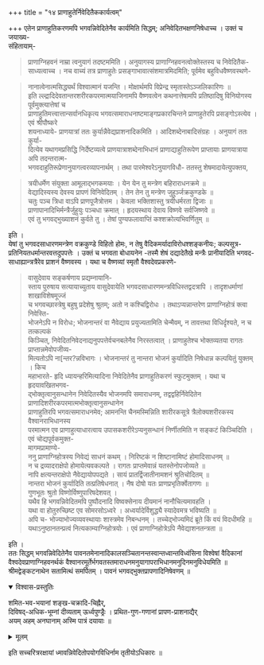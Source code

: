+++
title = "१४ प्राणाहुतेर्निवेदितैककार्यत्वम्"

+++
एतेन प्राणाहुतिकरणमपि भगवन्निवेदितेनैव कार्यमिति सिद्धम्; अनिवेदितभक्षणनिषेधाच्च । उक्तं च जयाख्य-  
संहितायाम्-
> प्राणाग्निहवनं नाम्रा त्वनुयागं तदष्टममिति । अनुयागस्य प्राणाग्निहवनत्वोक्तेस्तस्य च निवेदितैक-  
साध्यत्वाच्च । नच वाच्यं तत्र प्राणाहुतेः प्रसङ्गाभावात्संशमात्रमिदमिति; पूर्वमेव बहुविधवैष्णवस्थणे-  

> नानात्वेनात्मसिद्ध्यर्थं विश्वात्मानं यजन्ति । मोक्षार्थमपि विप्रेन्द्र स्मृतास्तेऽञ्जलिकारिणः ॥  
इति ल्ल्द्रादिदेवतान्तरशरीरकपरमात्मयाजिनामपि वैष्णवत्वेन कथनात्तेषामपि प्रतिष्ठादिषु विनियोगस्य पूर्वमुक्त्यात्तेषां च  
प्राणाहुतिमत्त्वात्तान्सर्वानधिकृत्य भगवत्समाराधनाष्टमाङ्गप्रकारचिन्तने प्राणाहुतेरपि प्रसङ्गोऽस्त्येव । एवं श्रीपौष्करे  
शयनाध्याये-
> प्राणयात्रां ततः कुर्यान्नैवेद्यप्राशनादिकमिति । आदिशब्देनाबादिसंग्रहः । अनुयागं ततः कुर्या-  
दित्येव यथागमप्रसिद्धि निर्देष्टव्यत्वे प्राणयात्राशब्देनाभिधानं प्राणाद्याहुतिरूपेण प्राप्तायाः प्राणयात्राया अपि तदन्तरात्म-  
भगवदाहुतिरूप्रेणानुयागत्वरव्यापनार्थम् । तथा पारमेश्वरेऽनुयागविधौ-
> ततस्तु शेषमादायेत्युपक्तय,  

> त्रयीधर्मेण संयुक्ता आमूलाद्भगकमयाः । येन येन तु मन्त्रेण बहिराराधनक्रमे ॥  
वेद्यादिस्यस्य देवस्य प्रापणं विनिवेदितम् । तेन तेन तु मन्त्रेण जुहुर्ञ्जक्रकुण्डके ॥  
चतुः पञ्च त्रिधा वाऽपि प्राणपूजैत्रोत्तम । केवला भक्तिशास्तु त्रयीधर्मरता द्विजाः ॥  
प्राणापानादिभिर्मन्त्रैर्जुहुयुः पञ्चधा क्रमात् । हृदयस्थाय देवाय विष्णवे सर्वजिष्णवे ॥  
एवं तु भगवद्भुख्याशनं कुर्वते तु । तेषां पुण्यफलावाप्तिं कश्शक्रोत्यभिवर्णितुम् ॥

इति ।  
येषां तु भगवदसाधारणमन्त्रेण वक्रकुण्डे विहितो होमः, न तेषु वैदिकमर्यादाविरोधश्शङ्कनीयः; कल्पसूत्र-  
प्रतिनियतधर्मान्तरवत्तदुपपत्तेः । उक्तं च भगवता बोधायनेन -तस्मै शेषं दद्यादेतैखे मन्त्रैः प्रानीयादिति भगवद-  
साधाह्यान्त्रत्रैरेव प्राशनं वैष्णवस्य । यथा च वैष्णव्यां स्मृतौ वैश्वदेवप्रकरणे-
> वासुदेवाय सङ्कर्षणाय प्रद्यम्नायानि-  
स्ताय पुरुषाय सत्यायाच्युताय वासुदेवायेति भगवदसाधारणमन्त्रविधिस्तद्वदत्रापि । तादृशधर्माणां शाखाविशेषमूज्जं  
च भगवच्छास्त्रेषु बहुषु प्रदेशेषु श्रुतम्; अतो न कश्चिद्विरोधः । तथाऽप्यन्नान्तरेण प्राणाग्निहोत्रं क्त्वा निवेस्ति-  
भोजनेऽपि न विरोधः; भोजनान्तरं वा नैवेद्याय प्रयुज्यतामिति चेन्मैवम्, न तावत्तथा विधिर्दृश्यते, न च तत्कल्पकं  
किञ्चित्, निवेदितनिवेदनाद्यनुपपत्तेर्वचनबलेनैव निरस्तत्वात् । प्राणाहुतेश्च भोक्तव्यतया रागतः प्राप्तान्नमेवोपजीव्य-  
मित्यतोऽपि ना[न्तर?न्नविभागः । भोजनान्तरं तु 
> नान्तरा भोजनं कुर्यादिति निषेधान्न कल्पयितुं युक्तम् । किच  
महाभारते- हृदि ध्यायन्हरिमित्यादिना निवेदितेनैव प्राणाहुतिकरणं स्फुटमुक्तम् । यथा च हृदयावखितभगव-  
द्भोक्तृत्वानुसन्धानेन निवेदितस्यैव भोजनमपि समाराधनम्, तद्वद्वहिर्निवेदितेन प्राणादिशरीरकपरमात्मभोक्तृत्वानुसन्धानेन  
प्राणाहुतिरपि भगवत्समाराधनमेव; 
> आमनन्ति चैनमस्मिन्निति शारीरकसूत्रे त्रैलोक्यशरीरकस्य वैश्वानराभिधानस्य  
परमात्मन एव प्राणाहुत्याधारत्वाय उपासकशरीरेऽप्यनुसन्धानं निर्णीतमिति न सङ्कटं किञ्चिदिति । एवं चोद्यपूर्वकमुक्त-  
मागमप्रामाण्ये-  
ननु प्राणाग्निहोत्रस्य निवेद्यं साधनं कथम् । निरिष्टकं न शिष्टानामिष्टं होमादिसाधनम् ॥  
न च द्रव्यादराक्षेपो होमायेत्यवकल्पते । रागतः प्राप्तमेवान्नं यतस्तेनोपजोव्यते ॥  
नापि क्षत्यन्तराक्षेपो नैवेद्यायोपपद्यते । सायं प्रातर्द्विजातीनामशनं श्रुतिचोदितम् ॥  
नान्तरा भोजनं कुर्यादिति तत्प्रतिषेधनात् । नैष दोषो यतः प्राणप्रभृतिर्क्वेतागणः ॥  
गुणभूतः श्रुतो विष्णोर्विष्णुपारिषदेशवत् ।  
यथैव हि भगवन्निवेदितमपि पुष्पौदनादि विष्वक्सेनाय दीयमानं नानौचित्यमावहति ।  
यथा वा होतुरुच्छिष्ट एव सोमरसोऽध्वरे । अध्वर्यादेर्विशुद्ध्यै स्यादेवमत्र भविष्यति ॥  
अपि च- भोज्याभोज्यव्यवस्थायाः शास्त्रमेव निबन्धनम् । तच्चेद्भोज्यमिदं ब्रूते किं वयं विदधीमहि ॥  
यथाऽनुष्ठानतन्प्रत्वं नित्यकाम्याग्निहोत्रयोः । एवं प्राणाग्निहोत्रेऽपि नैवेद्याशनतन्त्रता ॥

इति ।  
ततः सिद्धम् भगवन्निवेदितेनैव पावनतमेनानादिकालसञ्चितानन्तस्वान्तध्वान्तविध्वंसिना विश्वेषां वैदिकानां  
वैश्वदेवप्राणाग्निहवनर्थकं वैश्वानरमूर्तेर्भगवतस्तमाराधनमनुयागापराभिधानमनुदिनमनुविधेयमिति ॥  
श्रीमद्वेङ्कटनाथेन सतामित्थं समर्पितम् । पावनं भगवद्भुक्तप्रापणादिनिषेवणम् ॥  

<details open><summary>विश्वास-प्रस्तुतिः</summary>

शमित-भव-भयानां शङ्ख-चक्रादि-चिह्नैर्,  
दिविषद्-अधिक-भूम्नां दीव्यताम् ऊर्ध्वपुण्ड्रैः ।
प्रथित-गुण-गणानां प्रापण-प्राशनाद्यैर्  
अयम् अहम् अनघानाम् अस्मि पात्रं दयायाः ॥
</details>

<details><summary>मूलम्</summary>

शमितभवभयानां शङ्खचक्रादिचिह्नैर्दिविषदधिकभूम्नां दीप्यतामूर्ध्वपुण्ड्रैः ।  
प्रथितगुणगणानां प्रापणप्राशनाद्यैरयमहमनशनामस्मि पात्रं दयाया ॥  
</details>

इति सच्चरित्ररक्षायां ध्मावन्निवेदितोपयोगविधिर्नाम तृतीयोऽधिकारः ॥